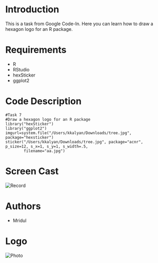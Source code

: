 # Introduction
This is a task from Google Code-In. Here you can learn how to draw a hexagon logo for an R package.

# Requirements
- R
- RStudio
- hexSticker
- ggplot2

# Code Description
```
#Task 7
#Draw a hexagon logo for an R package
library("hexSticker")
library("ggplot2")
imgurl=system.file("/Users/kkalyan/Downloads/tree.jpg", package="hexsticker")
sticker("/Users/kkalyan/Downloads/tree.jpg", package="acnr", p_size=12, s_x=1, s_y=1, s_width=.5,
        filename="aa.jpg")
```
# Screen Cast
![Record](http://g.recordit.co/yEKqPC2pkf.gif)

# Authors 
- Mridul

# Logo
![Photo]()
        
        
   
